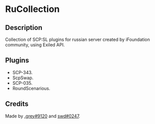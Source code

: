 # RuCollection
## Description
Collection of SCP:SL plugins for russian server created by iFoundation community, using Exiled API. 
## Plugins
- SCP-343.
- ScpSwap.
- SCP-035.
- RoundScenarious.
## Credits
Made by [.grey#9120](github.com/NotAloneAgain) and [swd#0247](github.com/swdmeow).
